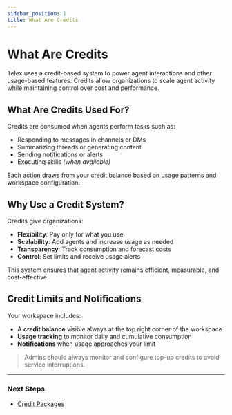 ```yaml
---
sidebar_position: 1
title: What Are Credits
---
```


# What Are Credits

Telex uses a credit-based system to power agent interactions and other usage-based features. Credits allow organizations to scale agent activity while maintaining control over cost and performance.

## What Are Credits Used For?

Credits are consumed when agents perform tasks such as:

- Responding to messages in channels or DMs  
- Summarizing threads or generating content  
- Sending notifications or alerts  
- Executing skills *(when available)*  

Each action draws from your credit balance based on usage patterns and workspace configuration.

## Why Use a Credit System?

Credits give organizations:

- **Flexibility**: Pay only for what you use  
- **Scalability**: Add agents and increase usage as needed  
- **Transparency**: Track consumption and forecast costs  
- **Control**: Set limits and receive usage alerts  

This system ensures that agent activity remains efficient, measurable, and cost-effective.


## Credit Limits and Notifications

Your workspace includes:

- A **credit balance** visible always at the top right corner of the workspace
- **Usage tracking** to monitor daily and cumulative consumption  
- **Notifications** when usage approaches your limit  

> Admins should always monitor and configure top-up credits to avoid service interruptions.

---

### Next Steps

- [Credit Packages](./credit-package.md)